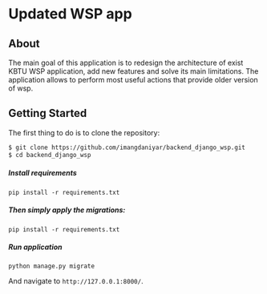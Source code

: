 # Updated WSP app

## About
The main goal of this application is to redesign the architecture of exist KBTU WSP application, add new features and solve its main limitations. 
The application allows to perform most useful actions that provide older version of wsp.  

## Getting Started
The first thing to do is to clone the repository:
```sh
$ git clone https://github.com/imangdaniyar/backend_django_wsp.git
$ cd backend_django_wsp
```
##### Install requirements
```shell script
pip install -r requirements.txt
```
##### Then simply apply the migrations:
```shell script
pip install -r requirements.txt
```
##### Run application
```shell script
python manage.py migrate
```
And navigate to `http://127.0.0.1:8000/`.
